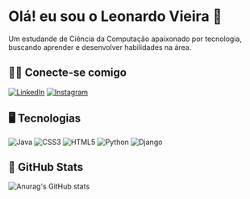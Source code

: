 # Olá! eu sou o Leonardo Vieira 🤙
Um estudande de Ciência da Computação apaixonado por tecnologia, buscando aprender e desenvolver habilidades na área.


## 🐱‍💻 Conecte-se comigo
[![LinkedIn](https://img.shields.io/badge/LinkedIn-0077B5?style=for-the-badge&logo=linkedin&logoColor=white)](https://www.linkedin.com/in/leovieirads/)
[![Instagram](https://img.shields.io/badge/-Instagram-%23E4405F?style=for-the-badge&logo=instagram&logoColor=white)](https://www.instagram.com/leovieirad/)

## 🖥️ Tecnologias
![Java](https://img.shields.io/badge/java-%23ED8B00.svg?style=for-the-badge&logo=openjdk&logoColor=white)
![CSS3](https://img.shields.io/badge/CSS3-1572B6?style=for-the-badge&logo=css3&logoColor=white)
![HTML5](https://img.shields.io/badge/HTML5-E34F26?style=for-the-badge&logo=html5&logoColor=white)
![Python](https://img.shields.io/badge/python-3670A0?style=for-the-badge&logo=python&logoColor=ffdd54)
![Django](https://img.shields.io/badge/django-%23092E20.svg?style=for-the-badge&logo=django&logoColor=white)

## 🔎 GitHub Stats
![Anurag's GitHub stats](https://github-readme-stats.vercel.app/api?username=leovieirad&show_icons=true&theme=dark)
